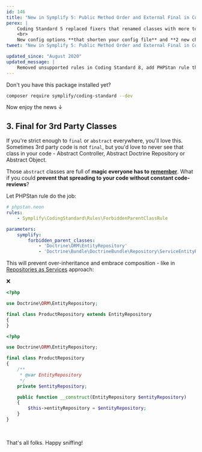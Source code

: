 ```yaml
---
id: 146
title: "New in Symplify 5: Public Method Order and External Final in CodingStandard"
perex: |
    Coding Standard 5 replaced fixers that renamed classes with more tolerant sniffs. What else is there?
    <br>
    New config options **that shorten your config file** and **2 new checkers to keep your code in order**.
tweet: "New in Symplify 5: Public Method Order and External Final in CodingStandard     #php #git #split #easy"

updated_since: "August 2020"
updated_message: |
    Removed unsupported rules in Coding Standard 8, add PHPStan rule that handle it better.
---
```


Don't you have this package installed yet?

```bash
composer require symplify/coding-standard --dev
```

Now enjoy the news ↓

## 3. Final for 3rd Party Classes

If you're strict enough to `final` or `abstract` everywhere, you'll love this. Sometimes 3rd party code is not `final`, but you'd love to never see that class in your code - Abstract Controller, Abstract Doctrine Repository or Abstract Object.

Those `abstract` classes are full of **magic everyone has to [remember](/blog/2018/08/27/why-and-how-to-avoid-the-memory-lock/)**. What if you could **prevent that spreading to your code without constant code-reviews**?

Let PHPStan rule do the job:

```yaml
# phpstan.neon
rules:
    - Symplify\CodingStandard\Rules\ForbiddenParentClassRule

parameters:
    symplify:
        forbidden_parent_classes:
            - 'Doctrine\ORM\EntityRepository'
            - 'Doctrine\Bundle\DoctrineBundle\Repository\ServiceEntityRepository'
```

This will prevent over-inheritance and embrace composition - like in [Repositories as Services](/blog/2017/10/16/how-to-use-repository-with-doctrine-as-service-in-symfony/) approach:

❌

```php
<?php

use Doctrine\ORM\EntityRepository;

final class ProductRepository extends EntityRepository
{
}
```
<em class="fas fa-fw fa-check text-success fa-lg"></em>

```php
<?php

use Doctrine\ORM\EntityRepository;

final class ProductRepository
{
    /**
     * @var EntityRepository
     */
    private $entityRepository;

    public function __construct(EntityRepository $entityRepository)
    {
        $this->entityRepository = $entityRepository;
    }
}
```

<br>

That's all folks. Happy sniffing!

